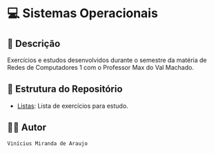# 💻 Sistemas Operacionais

## 📃 Descrição

Exercícios e estudos desenvolvidos durante o semestre da matéria de Redes de Computadores 1 com o Professor Max do Val Machado.

## 📑 Estrutura do Repositório

- [Listas](/5_Periodo/R1/Listas/): Lista de exercícios para estudo.

## 👨‍💻 Autor

`Vinícius Miranda de Araujo`